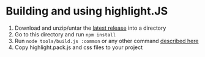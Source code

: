 # Building and using highlight.JS

1. Download and unzip/untar the [latest release](https://github.com/isagalaev/highlight.js/releases) into a directory
2. Go to this directory and run ```npm install```
3. Run ```node tools/build.js :common``` or any other command [described here](http://highlightjs.readthedocs.org/en/latest/building-testing.html)
4. Copy highlight.pack.js and css files to your project
